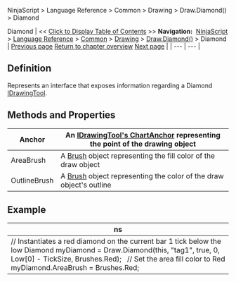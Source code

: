 ﻿
NinjaScript \> Language Reference \> Common \> Drawing \> Draw.Diamond() \> Diamond

Diamond
| \<\< [Click to Display Table of Contents](diamond.md) \>\> **Navigation:**     [NinjaScript](ninjascript-1.md) \> [Language Reference](language_reference_wip-1.md) \> [Common](common-1.md) \> [Drawing](drawing-1.md) \> [Draw.Diamond()](draw_diamond-1.md) \> Diamond | [Previous page](draw_diamond-1.md) [Return to chapter overview](draw_diamond-1.md) [Next page](draw_dot-1.md) |
| --- | --- |
## Definition
Represents an interface that exposes information regarding a Diamond [IDrawingTool](idrawingtool-1.md).
 
## Methods and Properties
| Anchor | An [IDrawingTool's ChartAnchor](idrawingtool-1.htm#chartanchor) representing the point of the drawing object |
| --- | --- |
| AreaBrush | A [Brush](http://msdn.microsoft.com/en-us/library/system.windows.media.brush(v=vs.110).aspx) object representing the fill color of the draw object |
| OutlineBrush | A [Brush](http://msdn.microsoft.com/en-us/library/system.windows.media.brush(v=vs.110).aspx) object representing the color of the draw object's outline |

## 
## 
## Example
| ns |
| --- |
| // Instantiates a red diamond on the current bar 1 tick below the low Diamond myDiamond \= Draw.Diamond(this, "tag1", true, 0, Low\[0] \- TickSize, Brushes.Red);   // Set the area fill color to Red myDiamond.AreaBrush \= Brushes.Red; |
